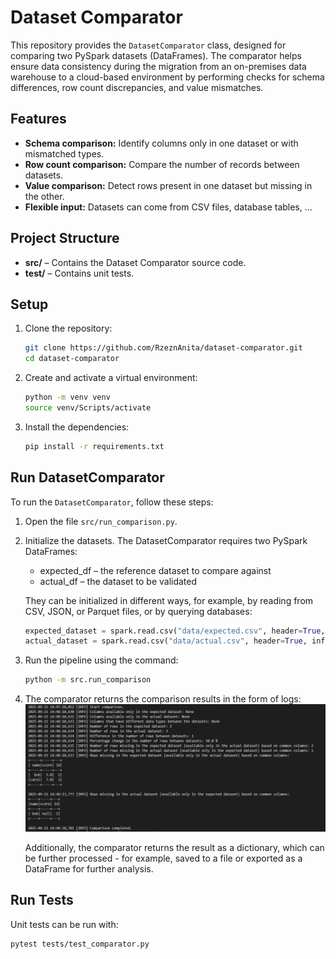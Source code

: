 # Dataset Comparator

This repository provides the `DatasetComparator` class, designed for comparing two PySpark datasets (DataFrames). The comparator helps ensure data consistency during the migration from an on-premises data warehouse to a cloud-based environment by performing checks for schema differences, row count discrepancies, and value mismatches.


## Features

- **Schema comparison:** Identify columns only in one dataset or with mismatched types.
- **Row count comparison:** Compare the number of records between datasets.
- **Value comparison:** Detect rows present in one dataset but missing in the other.
- **Flexible input:** Datasets can come from CSV files, database tables, ...


## Project Structure

- **src/** – Contains the Dataset Comparator source code.
- **test/** – Contains unit tests.


## Setup

1. Clone the repository:  
   ```bash
   git clone https://github.com/RzeznAnita/dataset-comparator.git
   cd dataset-comparator
   ```

2. Create and activate a virtual environment:
   ```bash
   python -m venv venv
   source venv/Scripts/activate
   ```

3. Install the dependencies:
   ```bash
   pip install -r requirements.txt
   ```


## Run DatasetComparator
To run the `DatasetComparator`, follow these steps:

1. Open the file `src/run_comparison.py`.
2. Initialize the datasets.
   The DatasetComparator requires two PySpark DataFrames:
   - expected_df – the reference dataset to compare against
   - actual_df – the dataset to be validated

   They can be initialized in different ways, for example, by reading from CSV, JSON, or Parquet files, or by querying databases:
   
   ```python
   expected_dataset = spark.read.csv("data/expected.csv", header=True, inferSchema=True)
   actual_dataset = spark.read.csv("data/actual.csv", header=True, inferSchema=True)
   ```

3. Run the pipeline using the command:

    ```bash
    python -m src.run_comparison
    ```

4. The comparator returns the comparison results in the form of logs:
   <img src="images/logs.png" alt="Logs" width="800"/>

    Additionally, the comparator returns the result as a dictionary, which can be further processed - for example, saved to a file or exported as a DataFrame for further analysis.


## Run Tests

Unit tests can be run with:

```bash
pytest tests/test_comparator.py
